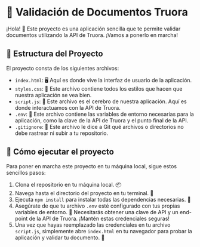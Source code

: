 # 📝 Validación de Documentos Truora

¡Hola! 👋 Este proyecto es una aplicación sencilla que te permite validar documentos utilizando la API de Truora. ¡Vamos a ponerlo en marcha!

## 📂 Estructura del Proyecto

El proyecto consta de los siguientes archivos:

- `index.html`: 🖥️ Aquí es donde vive la interfaz de usuario de la aplicación.
- `styles.css`: 🎨 Este archivo contiene todos los estilos que hacen que nuestra aplicación se vea bien.
- `script.js`: 🧠 Este archivo es el cerebro de nuestra aplicación. Aquí es donde interactuamos con la API de Truora.
- `.env`: 🔑 Este archivo contiene las variables de entorno necesarias para la aplicación, como la clave de la API de Truora y el punto final de la API.
- `.gitignore`: 🙈 Este archivo le dice a Git qué archivos o directorios no debe rastrear ni subir a tu repositorio.

## 🚀 Cómo ejecutar el proyecto

Para poner en marcha este proyecto en tu máquina local, sigue estos sencillos pasos:

1. Clona el repositorio en tu máquina local. 📦
2. Navega hasta el directorio del proyecto en tu terminal. 🚀
3. Ejecuta `npm install` para instalar todas las dependencias necesarias. 🧰
4. Asegúrate de que tu archivo `.env` esté configurado con tus propias variables de entorno. 🔑 Necesitarás obtener una clave de API y un end-point de la API de Truora. ¡Mantén estas credenciales seguras!
5. Una vez que hayas reemplazado las credenciales en tu archivo `script.js`, simplemente abre `index.html` en tu navegador para probar la aplicación y validar tu documento. 🎉


